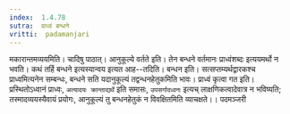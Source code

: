```yaml
---
index:  1.4.78
sutra:  प्राध्वं बन्धने
vritti:  padamanjari
---
```


मकारान्तमव्ययमिति। चादिषु पाठात्। आनुकूल्ये वर्तते इति। तेन बन्धने वर्तमानः प्राध्वंशब्दः इत्ययमर्थो न भवति। कथं तर्हि बन्धने इत्यस्यान्वय इत्यत आह--तदिति।
बन्धन इति। सत्सप्तम्यर्थद्वारकश्च प्राध्वमित्यनेन सम्बन्धः, बन्धने सति यदानुकूल्यं तद्वन्धनहेतुकमिति भावः।
प्राध्वं कृत्वा गत इति। प्रस्थितोऽध्वानं प्राध्वः, `अत्यादयः क्रान्ताद्यर्थे` इति समासः, `उपसर्गादध्वनः` इत्यच् लाक्षणिकत्वादेवात्र न भविष्यति; तस्मादव्ययस्यैवायं प्रयोगः, आनुकूल्यं तु बन्धनहेतुकं न विवक्षितमिति व्याचक्षते।।
पदमञ्जरी

